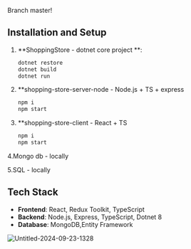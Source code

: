 Branch master!

## Installation and Setup
   
1. **ShoppingStore - dotnet core project **:
   
   ```bash
   dotnet restore
   dotnet build
   dotnet run

2. **shopping-store-server-node - Node.js + TS + express
   
   ```bash
   npm i 
   npm start

3. **shopping-store-client - React + TS 
   
   ```bash
   npm i 
   npm start
   
4.Mongo db - locally

5.SQL - locally

   

## Tech Stack
- **Frontend**: React, Redux Toolkit, TypeScript
- **Backend**: Node.js, Express, TypeScript, Dotnet 8
- **Database**: MongoDB,Entity Framework


![Untitled-2024-09-23-1328](https://github.com/user-attachments/assets/254ef67d-9480-4b03-91fd-dd8e4b39a59a)
